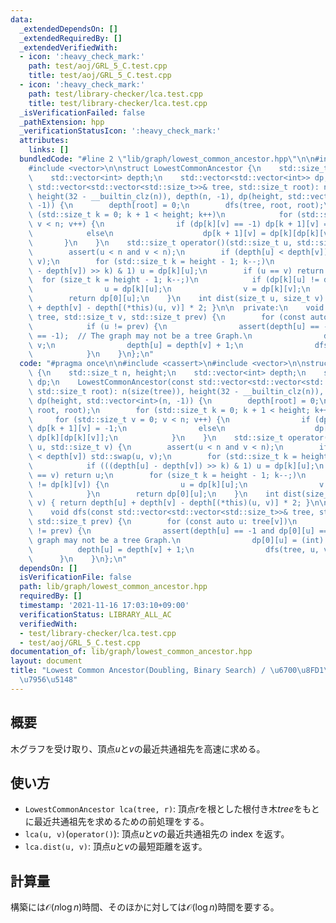 ```yaml
---
data:
  _extendedDependsOn: []
  _extendedRequiredBy: []
  _extendedVerifiedWith:
  - icon: ':heavy_check_mark:'
    path: test/aoj/GRL_5_C.test.cpp
    title: test/aoj/GRL_5_C.test.cpp
  - icon: ':heavy_check_mark:'
    path: test/library-checker/lca.test.cpp
    title: test/library-checker/lca.test.cpp
  _isVerificationFailed: false
  _pathExtension: hpp
  _verificationStatusIcon: ':heavy_check_mark:'
  attributes:
    links: []
  bundledCode: "#line 2 \"lib/graph/lowest_common_ancestor.hpp\"\n\n#include <cassert>\n\
    #include <vector>\n\nstruct LowestCommonAncestor {\n    std::size_t n, height;\n\
    \    std::vector<int> depth;\n    std::vector<std::vector<int>> dp;\n    LowestCommonAncestor(const\
    \ std::vector<std::vector<std::size_t>>& tree, std::size_t root): n(size(tree)),\
    \ height(32 - __builtin_clz(n)), depth(n, -1), dp(height, std::vector<int>(n,\
    \ -1)) {\n        depth[root] = 0;\n        dfs(tree, root, root);\n        for\
    \ (std::size_t k = 0; k + 1 < height; k++)\n            for (std::size_t v = 0;\
    \ v < n; v++) {\n                if (dp[k][v] == -1) dp[k + 1][v] = -1;\n    \
    \            else\n                    dp[k + 1][v] = dp[k][dp[k][v]];\n     \
    \       }\n    }\n    std::size_t operator()(std::size_t u, std::size_t v) {\n\
    \        assert(u < n and v < n);\n        if (depth[u] < depth[v]) std::swap(u,\
    \ v);\n        for (std::size_t k = height - 1; k--;)\n            if (((depth[u]\
    \ - depth[v]) >> k) & 1) u = dp[k][u];\n        if (u == v) return u;\n      \
    \  for (size_t k = height - 1; k--;)\n            if (dp[k][u] != dp[k][v]) {\n\
    \                u = dp[k][u];\n                v = dp[k][v];\n            }\n\
    \        return dp[0][u];\n    }\n    int dist(size_t u, size_t v) { return depth[u]\
    \ + depth[v] - depth[(*this)(u, v)] * 2; }\n\n  private:\n    void dfs(const std::vector<std::vector<std::size_t>>&\
    \ tree, std::size_t v, std::size_t prev) {\n        for (const auto u: tree[v])\n\
    \            if (u != prev) {\n                assert(depth[u] == -1 and dp[0][u]\
    \ == -1);  // The graph may not be a tree Graph.\n                dp[0][u] = (int)\
    \ v;\n                depth[u] = depth[v] + 1;\n                dfs(tree, u, v);\n\
    \            }\n    }\n};\n"
  code: "#pragma once\n\n#include <cassert>\n#include <vector>\n\nstruct LowestCommonAncestor\
    \ {\n    std::size_t n, height;\n    std::vector<int> depth;\n    std::vector<std::vector<int>>\
    \ dp;\n    LowestCommonAncestor(const std::vector<std::vector<std::size_t>>& tree,\
    \ std::size_t root): n(size(tree)), height(32 - __builtin_clz(n)), depth(n, -1),\
    \ dp(height, std::vector<int>(n, -1)) {\n        depth[root] = 0;\n        dfs(tree,\
    \ root, root);\n        for (std::size_t k = 0; k + 1 < height; k++)\n       \
    \     for (std::size_t v = 0; v < n; v++) {\n                if (dp[k][v] == -1)\
    \ dp[k + 1][v] = -1;\n                else\n                    dp[k + 1][v] =\
    \ dp[k][dp[k][v]];\n            }\n    }\n    std::size_t operator()(std::size_t\
    \ u, std::size_t v) {\n        assert(u < n and v < n);\n        if (depth[u]\
    \ < depth[v]) std::swap(u, v);\n        for (std::size_t k = height - 1; k--;)\n\
    \            if (((depth[u] - depth[v]) >> k) & 1) u = dp[k][u];\n        if (u\
    \ == v) return u;\n        for (size_t k = height - 1; k--;)\n            if (dp[k][u]\
    \ != dp[k][v]) {\n                u = dp[k][u];\n                v = dp[k][v];\n\
    \            }\n        return dp[0][u];\n    }\n    int dist(size_t u, size_t\
    \ v) { return depth[u] + depth[v] - depth[(*this)(u, v)] * 2; }\n\n  private:\n\
    \    void dfs(const std::vector<std::vector<std::size_t>>& tree, std::size_t v,\
    \ std::size_t prev) {\n        for (const auto u: tree[v])\n            if (u\
    \ != prev) {\n                assert(depth[u] == -1 and dp[0][u] == -1);  // The\
    \ graph may not be a tree Graph.\n                dp[0][u] = (int) v;\n      \
    \          depth[u] = depth[v] + 1;\n                dfs(tree, u, v);\n      \
    \      }\n    }\n};\n"
  dependsOn: []
  isVerificationFile: false
  path: lib/graph/lowest_common_ancestor.hpp
  requiredBy: []
  timestamp: '2021-11-16 17:03:10+09:00'
  verificationStatus: LIBRARY_ALL_AC
  verifiedWith:
  - test/library-checker/lca.test.cpp
  - test/aoj/GRL_5_C.test.cpp
documentation_of: lib/graph/lowest_common_ancestor.hpp
layout: document
title: "Lowest Common Ancestor(Doubling, Binary Search) / \u6700\u8FD1\u5171\u901A\
  \u7956\u5148"
---
```


## 概要

木グラフを受け取り、頂点$u$と$v$の最近共通祖先を高速に求める。

## 使い方

- `LowestCommonAncestor lca(tree, r)`: 頂点$r$を根とした根付き木$tree$をもとに最近共通祖先を求めるための前処理をする。
- `lca(u, v)`(`operator()`): 頂点$u$と$v$の最近共通祖先の index を返す。
- `lca.dist(u, v)`: 頂点$u$と$v$の最短距離を返す。

## 計算量

構築には$\mathcal{O}(n\log n)$時間、そのほかに対しては$\mathcal{O}(\log n)$時間を要する。
